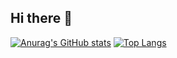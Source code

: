 ## Hi there 👋
[![Anurag's GitHub stats](https://github-readme-stats.vercel.app/api?username=coleherman43)](https://github.com/anuraghazra/github-readme-stats)
[![Top Langs](https://github-readme-stats.vercel.app/api/top-langs/?username=coleherman43&hide=Ren'Py)](https://github.com/anuraghazra/github-readme-stats)
<!--
**coleherman43/coleherman43** is a ✨ _special_ ✨ repository because its `README.md` (this file) appears on your GitHub profile.

Here are some ideas to get you started:

- 🔭 I’m currently working on ...
- 🌱 I’m currently learning ...
- 👯 I’m looking to collaborate on ...
- 🤔 I’m looking for help with ...
- 💬 Ask me about ...
- 📫 How to reach me: ...
- 😄 Pronouns: ...
- ⚡ Fun fact: ...
-->
